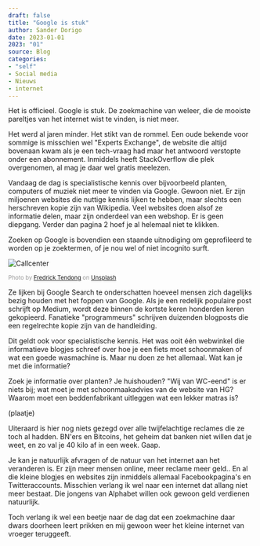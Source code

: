 ```yaml
---
draft: false
title: "Google is stuk"
author: Sander Dorigo
date: 2023-01-01
2023: "01"
source: Blog
categories:
- "self"
- Social media
- Nieuws
- internet
---
```


Het is officieel. Google is stuk. De zoekmachine van weleer, die de mooiste pareltjes van het internet wist te vinden, is niet meer. 

<!--more-->

Het werd al jaren minder. Het stikt van de rommel. Een oude bekende voor sommige is misschien wel "Experts Exchange", de website die altijd bovenaan kwam als je een tech-vraag had maar het antwoord verstopte onder een abonnement. Inmiddels heeft StackOverflow die plek overgenomen, al mag je daar wel gratis meelezen. 

Vandaag de dag is specialistische kennis over bijvoorbeeld planten, computers of muziek niet meer te vinden via Google. Gewoon niet. Er zijn miljoenen websites die nuttige kennis lijken te hebben, maar slechts een herschreven kopie zijn van Wikipedia. Veel websites doen alsof ze informatie delen, maar zijn onderdeel van een webshop. Er is geen diepgang. Verder dan pagina 2 hoef je al helemaal niet te klikken.

Zoeken op Google is bovendien een staande uitnodiging om geprofileerd te worden op je zoektermen, of je nou wel of niet incognito surft.

![Callcenter](/images/blog/arm.jpg)

<small style="color:#999">Photo by <a href="https://unsplash.com/es/@frdx?utm_source=unsplash&utm_medium=referral&utm_content=creditCopyText">Fredrick Tendong</a> on <a href="https://unsplash.com/photos/HVYepJYeHdQ?utm_source=unsplash&utm_medium=referral&utm_content=creditCopyText">Unsplash</a></small>


Ze lijken bij Google Search te onderschatten hoeveel mensen zich dagelijks bezig houden met het foppen van Google. Als je een redelijk populaire post schrijft op Medium, wordt deze binnen de kortste keren honderden keren gekopieerd. Fanatieke "programmeurs" schrijven duizenden blogposts die een regelrechte kopie zijn van de handleiding.

Dit geldt ook voor specialistische kennis. Het was ooit één webwinkel die informatieve blogjes schreef over hoe je een fiets moet schoonmaken of wat een goede wasmachine is. Maar nu doen ze het allemaal. Wat kan je met die informatie?

Zoek je informatie over planten? Je huishouden? "Wij van WC-eend" is er niets bij; wat moet je met schoonmaakadvies van de website van HG? Waarom moet een beddenfabrikant uitleggen wat een lekker matras is?

(plaatje)

Uiteraard is hier nog niets gezegd over alle twijfelachtige reclames die ze toch al hadden. BN'ers en Bitcoins, het geheim dat banken niet willen dat je weet, en zo val je 40 kilo af in een week. Gaap. 

Je kan je natuurlijk afvragen of de natuur van het internet aan het veranderen is. Er zijn meer mensen online, meer reclame meer geld.. En al die kleine blogjes en websites zijn inmiddels allemaal Facebookpagina's en Twitteraccounts. Misschien verlang ik wel naar een internet dat allang niet meer bestaat. Die jongens van Alphabet willen ook gewoon geld verdienen natuurlijk.

Toch verlang ik wel een beetje naar de dag dat een zoekmachine daar dwars doorheen leert prikken en mij gewoon weer het kleine internet van vroeger teruggeeft.  


<!-- 
Die combinatie betekent helaas dat Google niet meer leuk is om het internet mee te grasduinen. Social media vullen dit gat ook niet, want ook daar vind je geen posts zonder "agenda". 







Als een echte koning Midas lijkt Alphabet, het moederbedrijf van Google, alles in goud te kunnen veranderen. Dat is lullig als jouw product ook door Alphabet gemaakt wordt. Heb je net zo'n mooie smartwatch, nemen ze Fitbit over. Maak je zulke mooie navigatie-apparatuur, is daar ineens Google Maps. Niet echt tof en het kan je veel geld kosten.

Gelukkig is Alphabet, als een echt Amerikaans bedrijf, alleen geïnteresseerd in geld. De kwaliteit van hun product is daar ondergeschikt aan. Zie ook de afnemende kwaliteit van Google Search, de dramatische telefoons die ze maken, en al die honderden producten die ze vakkundig [de nek om hebben gedraaid](https://killedbygoogle.com/).

(plaatje)

De bedrijven van weleer, die zich door Alphabet in een hoekje geduwd zagen worden, hebben dit inmiddels ook door. Ze gaan stug door, wetende dat Google rap zijn aandacht verliest. TomTom bijvoorbeeld laat zich niet kennen en begint een [automotive-platform](https://www.tomtom.com/products/tomtom-digital-cockpit/) met nadruk op privacy en security.

Want zonder *core business* rent Alphabet vooral achter mogelijke *money makers* aan. Innovatie komt allang niet meer van binnen, die wordt ingekocht middels overnames. Kijk naar Google Maps. Ooit het paradepaardje van Google als het gaat om innovatie door de werkvloer. Waze haalde ze links in, werd prompt overgenomen, en nu komt innovatie op Google Maps bij Waze vandaan.

(plaatje)

Ondanks het feit dat Alphabet de markt overheerst, is het tegenwoordig meer een gemeengoed dan een merk. Een soort netbeheerder. Iedereen kent Essent, maar wie heeft ooit van Liander gehoord? 

Het internet dat we kennen van vroeger bestaat niet meer. Als je het internet van vroeger nooit gekend hebt: zoals het nu is, was het nooit. Advertenties kan ik mee leven. Maar de search-kwaliteit van "vroegah" is verdwijnselt.  



Dankzij de advertentiemarkt is Google Search veranderd in een soort van advertentieplatform. De zoekresultaten zijn niet meer relevant, maar worden bepaald door de hoogste bieder. De advertenties zijn niet meer relevant, maar worden bepaald door de hoogste bieder. De gebruikerservaring is niet meer relevant, maar wordt bepaald door de hoogste bieder.  

Bovendien heeft alphabet geen core business 

Gelukkig maar dat Google alleen geinteresseerd is in geld, en niet in  

Fitbit? Apigee Maar dan?  Maar dat is niet het enige 


Ondanks alle filters

Meer nieuws. Meer artikelen. Meer blogspam. 

Ik hoorde bij een oude klant: we zijn niet bang voor Google, want (hun vakgebied) is niet de core business van Google. Dus ze zijn er over twee jaar op uitgekeken. De vraag is wat gaan ze wel doen?

De vraag is. Wat is hun core business? Wat doet alphabet nou eigenlijk?

Onderzoek doen. Op de kosten van wel idee dat wel werkt, dan? 

Geld verdienen. Met welk idee dat geld oplevert dan?

Kortom: wat is er dat geld oplevert behalve groei. En waarom is die groei niet houdbaar?

Er zijn een paar markten waar ze goed in zijn. Advertenties.

Search? Laat me niet lachen. Google search is super slecht.

Google heeft onderschat hoeveel menskracht zich bezig houdt met Google search voor de gek houden

-->
